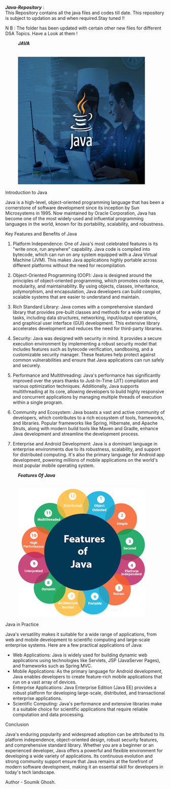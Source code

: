 <b><i>Java-Repository</i></b> :
<br>
This Repository contains all the java files and codes till date.
This repository is subject to updation as and when required.Stay tuned !!

N B : The folder has been updated with certain other new files for different DSA Topics. Have a Look at them ! 
<br>
 <figure>
  <figcaption><b><i>JAVA</i></b></figcaption><br>
   <br>
  <img src="images/clean-code-java-principles.jpg" height="400" width="400" >
  <br>
 </figure>

 
Introduction to Java

Java is a high-level, object-oriented programming language that has been a cornerstone of software development since its inception by Sun Microsystems in 1995. Now maintained by Oracle Corporation, Java has become one of the most widely-used and influential programming languages in the world, known for its portability, scalability, and robustness.

Key Features and Benefits of Java

1. Platform Independence: One of Java's most celebrated features is its "write once, run anywhere" capability. Java code is compiled into bytecode, which can run on any system equipped with a Java Virtual Machine (JVM). This makes Java applications highly portable across different platforms without the need for recompilation.

2. Object-Oriented Programming (OOP): Java is designed around the principles of object-oriented programming, which promotes code reuse, modularity, and maintainability. By using objects, classes, inheritance, polymorphism, and encapsulation, Java developers can build complex, scalable systems that are easier to understand and maintain.

3. Rich Standard Library: Java comes with a comprehensive standard library that provides pre-built classes and methods for a wide range of tasks, including data structures, networking, input/output operations, and graphical user interface (GUI) development. This extensive library accelerates development and reduces the need for third-party libraries.

4. Security: Java was designed with security in mind. It provides a secure execution environment by implementing a robust security model that includes features such as bytecode verification, sandboxing, and a customizable security manager. These features help protect against common vulnerabilities and ensure that Java applications can run safely and securely.

5. Performance and Multithreading: Java's performance has significantly improved over the years thanks to Just-In-Time (JIT) compilation and various optimization techniques. Additionally, Java supports multithreading at its core, allowing developers to build highly responsive and concurrent applications by managing multiple threads of execution within a single program.

6. Community and Ecosystem: Java boasts a vast and active community of developers, which contributes to a rich ecosystem of tools, frameworks, and libraries. Popular frameworks like Spring, Hibernate, and Apache Struts, along with modern build tools like Maven and Gradle, enhance Java development and streamline the development process.

7. Enterprise and Android Development: Java is a dominant language in enterprise environments due to its robustness, scalability, and support for distributed computing. It's also the primary language for Android app development, powering millions of mobile applications on the world's most popular mobile operating system.


 <figure>
  <figcaption><b><i>Features Of Java</i></b></figcaption><br>
  <br>
  <img src="images/java-features.png" height="400" width="400" >
 </figure>



Java in Practice

Java's versatility makes it suitable for a wide range of applications, from web and mobile development to scientific computing and large-scale enterprise systems. Here are a few practical applications of Java:

- Web Applications: Java is widely used for building dynamic web applications using technologies like Servlets, JSP (JavaServer Pages), and frameworks such as Spring MVC.
- Mobile Applications: As the primary language for Android development, Java enables developers to create feature-rich mobile applications that run on a vast array of devices.
- Enterprise Applications: Java Enterprise Edition (Java EE) provides a robust platform for developing large-scale, distributed, and transactional enterprise applications.
- Scientific Computing: Java's performance and extensive libraries make it a suitable choice for scientific applications that require reliable computation and data processing.

Conclusion

Java's enduring popularity and widespread adoption can be attributed to its platform independence, object-oriented design, robust security features, and comprehensive standard library. Whether you are a beginner or an experienced developer, Java offers a powerful and flexible environment for developing a wide variety of applications. Its continuous evolution and strong community support ensure that Java remains at the forefront of modern software development, making it an essential skill for developers in today's tech landscape.
  
</figure>


Author - Soumik Ghosh.
